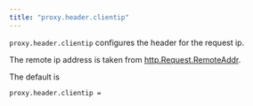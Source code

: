 ```yaml
---
title: "proxy.header.clientip"
---
```


`proxy.header.clientip` configures the header for the request ip.

The remote ip address is taken from [http.Request.RemoteAddr](https://golang.org/pkg/net/http/#Request.RemoteAddr).

The default is

    proxy.header.clientip =

